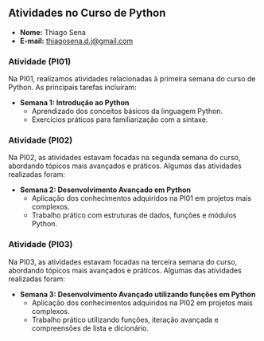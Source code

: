 ## Atividades no Curso de Python

- **Nome:** Thiago Sena
- **E-mail:** thiagosena.d.j@gmail.com

### Atividade (PI01)

Na PI01, realizamos atividades relacionadas à primeira semana do curso de Python. As principais tarefas incluíram:

- **Semana 1: Introdução ao Python**
  - Aprendizado dos conceitos básicos da linguagem Python.
  - Exercícios práticos para familiarização com a sintaxe.

### Atividade (PI02)

Na PI02, as atividades estavam focadas na segunda semana do curso, abordando tópicos mais avançados e práticos. Algumas das atividades realizadas foram:

- **Semana 2: Desenvolvimento Avançado em Python**
  - Aplicação dos conhecimentos adquiridos na PI01 em projetos mais complexos.
  - Trabalho prático com estruturas de dados, funções e módulos Python.

### Atividade (PI03)

Na PI03, as atividades estavam focadas na terceira semana do curso, abordando tópicos mais avançados e práticos. Algumas das atividades realizadas foram:

- **Semana 3: Desenvolvimento Avançado utilizando funções em Python**
  - Aplicação dos conhecimentos adquiridos na PI02 em projetos mais complexos.
  - Trabalho prático utilizando funções, iteração avançada e compreensões de lista e dicionário.


